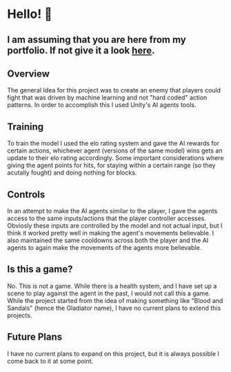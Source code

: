 # Hello! 👋
## I am assuming that you are here from my portfolio. If not give it a look [here](https://ezrahuffman.com).

## Overview
The general Idea for this project was to create an enemy that players could fight that was driven by machine learning and not "hard coded" action patterns. In order to accomplish this I used Unity's AI agents tools. 

## Training
To train the model I used the elo rating system and gave the AI rewards for certain actions, whichever agent (versions of the same model) wins gets an update to their elo rating accordingly. Some important considerations where giving the agent points for hits, for staying within a certain range (so they acutally fought) and doing nothing for blocks.

## Controls
In an attempt to make the AI agents similar to the player, I gave the agents access to the same inputs/actions that the player controller accesses. Obviosly these inputs are controlled by the model and not actual input, but I think it worked pretty well in making the agent's movements believable. I also maintained the same cooldowns across both the player and the AI agents to again make the movements of the agents more believable.

## Is this a game?
No. This is not a game. While there is a health system, and I have set up a scene to play against the agent in the past, I would not call this a game. While the project started from the idea of making something like "Blood and Sandals" (hence the Gladiator name), I have no current plans to extend this projects.

## Future Plans
I have no current plans to expand on this project, but it is always possible I come back to it at some point.

